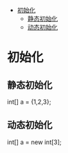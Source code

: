 
* [初始化](#初始化)
    * [静态初始化](#静态初始化)
    * [动态初始化](#动态初始化)


# 初始化
## 静态初始化
int[] a = {1,2,3};
## 动态初始化
int[] a = new int[3];